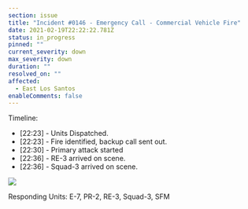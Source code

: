 ```yaml
---
section: issue
title: "Incident #0146 - Emergency Call - Commercial Vehicle Fire"
date: 2021-02-19T22:22:22.781Z
status: in_progress
pinned: ""
current_severity: down
max_severity: down
duration: ""
resolved_on: ""
affected:
  - East Los Santos
enableComments: false
---
```

Timeline:

* \[22:23] - Units Dispatched.
* \[22:23] - Fire identified, backup call sent out.
* \[22:30] - Primary attack started
* \[22:36] - RE-3 arrived on scene.
* \[22:36] - Squad-3 arrived on scene.

![](https://i.imgur.com/2kkWdET.png)

Responding Units: E-7, PR-2, RE-3, Squad-3, SFM